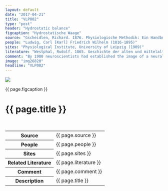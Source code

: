 ```yaml
---
layout: default
date: "2017-04-21"
title: "VLP002"
type: "post"
header: "Hydrostatic balance"
figcaption: "Hydrostatische Waage"
source: "Gscheidlen, Richard. 1876. Physiologische Methodik: Ein Handbuch der Praktischen Physiologie. Braunschweig: Vieweg & Sohn"
people: "Ludwig, Carl [Karl] Friedrich Wilhelm (1816-1895)"
sites: "Physiological Institute, University of Leipzig (1909)"
literature: "Westphal, Rudolf. 1865. Geschichte der alten und mittelalterlichen Musik. Breslau: F. E. C. Leuckart (Staatliches Institut für Musikforschung)"
comment: "By 1900 neuroscientists had established the image of a neural-network brain, whereas their knowledge about glial cells was still at the level of 'nerve glue."
image: "img26820"
headline: "VLP002"
---
```


<div class="topsection">
    <div class="figure">
		<img src="images/{{page.image}}.jpg" width="auto" height="auto" class="fig" />
		<p class="figcaption">{{ page.figcaption }}</p>
	</div>
	<div class="head">
		<h1>{{ page.title }}</h1>
	</div> <br clear="all" />
</div> <!-- topsection -->

<table>
	<tr>
		<th>Source</th>
		<td>
			{{ page.source }}
		</td>
	</tr><tr>
			  <th>People</th><td>{{ page.people }}</td>
	</tr><tr>
			  <th>Sites</th><td>{{ page.sites }}</td>
	</tr><tr>
			  <th>Related Literature</th><td>{{ page.literature }}</td>
	</tr><tr>
			  <th>Comment</th><td>{{ page.comment }}</td>
	</tr><tr>
			  <th>Description</th><td>{{ page.title }}</td>
	</tr>
				
</table>